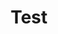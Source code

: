 ---
title: Test
header: Huuh
description: DON'T FUCKING LOOK!!!!!
permalink: /shrines/oc-testing/
---